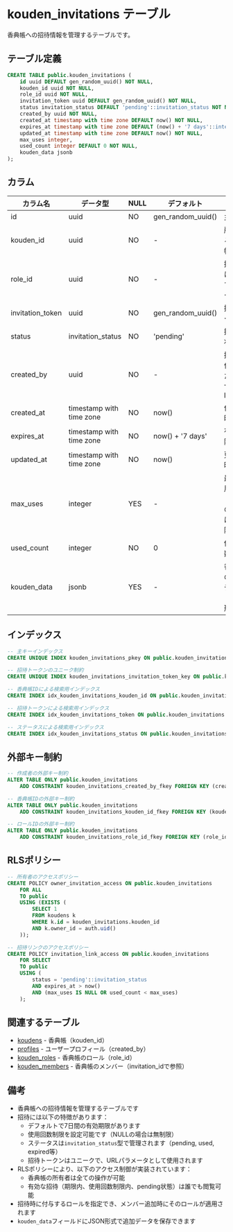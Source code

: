 # kouden_invitations テーブル

香典帳への招待情報を管理するテーブルです。

## テーブル定義

```sql
CREATE TABLE public.kouden_invitations (
    id uuid DEFAULT gen_random_uuid() NOT NULL,
    kouden_id uuid NOT NULL,
    role_id uuid NOT NULL,
    invitation_token uuid DEFAULT gen_random_uuid() NOT NULL,
    status invitation_status DEFAULT 'pending'::invitation_status NOT NULL,
    created_by uuid NOT NULL,
    created_at timestamp with time zone DEFAULT now() NOT NULL,
    expires_at timestamp with time zone DEFAULT (now() + '7 days'::interval) NOT NULL,
    updated_at timestamp with time zone DEFAULT now() NOT NULL,
    max_uses integer,
    used_count integer DEFAULT 0 NOT NULL,
    kouden_data jsonb
);
```

## カラム

| カラム名 | データ型 | NULL | デフォルト | 説明 |
|---------|----------|------|------------|------|
| id | uuid | NO | gen_random_uuid() | 主キー |
| kouden_id | uuid | NO | - | 所属する香典帳のID |
| role_id | uuid | NO | - | 招待時に付与するロールID |
| invitation_token | uuid | NO | gen_random_uuid() | 招待トークン |
| status | invitation_status | NO | 'pending' | 招待の状態 |
| created_by | uuid | NO | - | 招待を作成したユーザーのID |
| created_at | timestamp with time zone | NO | now() | 作成日時 |
| expires_at | timestamp with time zone | NO | now() + '7 days' | 有効期限 |
| updated_at | timestamp with time zone | NO | now() | 更新日時 |
| max_uses | integer | YES | - | 最大使用回数（NULLの場合は無制限） |
| used_count | integer | NO | 0 | 使用回数 |
| kouden_data | jsonb | YES | - | 香典帳の追加データ（JSON形式） |

## インデックス

```sql
-- 主キーインデックス
CREATE UNIQUE INDEX kouden_invitations_pkey ON public.kouden_invitations USING btree (id);

-- 招待トークンのユニーク制約
CREATE UNIQUE INDEX kouden_invitations_invitation_token_key ON public.kouden_invitations USING btree (invitation_token);

-- 香典帳IDによる検索用インデックス
CREATE INDEX idx_kouden_invitations_kouden_id ON public.kouden_invitations USING btree (kouden_id);

-- 招待トークンによる検索用インデックス
CREATE INDEX idx_kouden_invitations_token ON public.kouden_invitations USING btree (invitation_token);

-- ステータスによる検索用インデックス
CREATE INDEX idx_kouden_invitations_status ON public.kouden_invitations USING btree (status);
```

## 外部キー制約

```sql
-- 作成者の外部キー制約
ALTER TABLE ONLY public.kouden_invitations
    ADD CONSTRAINT kouden_invitations_created_by_fkey FOREIGN KEY (created_by) REFERENCES public.profiles(id);

-- 香典帳IDの外部キー制約
ALTER TABLE ONLY public.kouden_invitations
    ADD CONSTRAINT kouden_invitations_kouden_id_fkey FOREIGN KEY (kouden_id) REFERENCES public.koudens(id);

-- ロールIDの外部キー制約
ALTER TABLE ONLY public.kouden_invitations
    ADD CONSTRAINT kouden_invitations_role_id_fkey FOREIGN KEY (role_id) REFERENCES public.kouden_roles(id);
```

## RLSポリシー

```sql
-- 所有者のアクセスポリシー
CREATE POLICY owner_invitation_access ON public.kouden_invitations
    FOR ALL
    TO public
    USING (EXISTS (
        SELECT 1
        FROM koudens k
        WHERE k.id = kouden_invitations.kouden_id
        AND k.owner_id = auth.uid()
    ));

-- 招待リンクのアクセスポリシー
CREATE POLICY invitation_link_access ON public.kouden_invitations
    FOR SELECT
    TO public
    USING (
        status = 'pending'::invitation_status
        AND expires_at > now()
        AND (max_uses IS NULL OR used_count < max_uses)
    );
```

## 関連するテーブル

- [koudens](./koudens.md) - 香典帳（kouden_id）
- [profiles](./profiles.md) - ユーザープロフィール（created_by）
- [kouden_roles](./kouden_roles.md) - 香典帳のロール（role_id）
- [kouden_members](./kouden_members.md) - 香典帳のメンバー（invitation_idで参照）

## 備考

- 香典帳への招待情報を管理するテーブルです
- 招待には以下の特徴があります：
  - デフォルトで7日間の有効期限があります
  - 使用回数制限を設定可能です（NULLの場合は無制限）
  - ステータスは`invitation_status`型で管理されます（pending, used, expired等）
  - 招待トークンはユニークで、URLパラメータとして使用されます
- RLSポリシーにより、以下のアクセス制御が実装されています：
  - 香典帳の所有者は全ての操作が可能
  - 有効な招待（期限内、使用回数制限内、pending状態）は誰でも閲覧可能
- 招待時に付与するロールを指定でき、メンバー追加時にそのロールが適用されます
- `kouden_data`フィールドにJSON形式で追加データを保存できます 